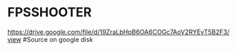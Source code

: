 # FPSSHOOTER

https://drive.google.com/file/d/19ZraLbHpB6OA6COGc7AoV2RYEyT5B2F3/view
#Source on google disk
